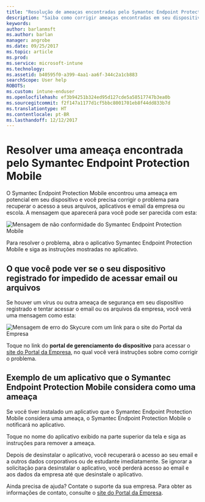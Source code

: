 ```yaml
---
title: "Resolução de ameaças encontradas pelo Symantec Endpoint Protection Mobile para iOS | Microsoft Docs"
description: "Saiba como corrigir ameaças encontradas em seu dispositivo iOS."
keywords: 
author: barlanmsft
ms.author: barlan
manager: angrobe
ms.date: 09/25/2017
ms.topic: article
ms.prod: 
ms.service: microsoft-intune
ms.technology: 
ms.assetid: b40595f0-a399-4aa1-aa6f-344c2a1cb883
searchScope: User help
ROBOTS: 
ms.custom: intune-enduser
ms.openlocfilehash: ef3b94251b324ed95d127cde5a58517747b3ea0b
ms.sourcegitcommit: f2f147a1177d1cf5bbc8001701eb8f44dd833b7d
ms.translationtype: HT
ms.contentlocale: pt-BR
ms.lasthandoff: 12/12/2017
---
```

# <a name="resolve-a-threat-found-by-symantec-endpoint-protection-mobile"></a>Resolver uma ameaça encontrada pelo Symantec Endpoint Protection Mobile

O Symantec Endpoint Protection Mobile encontrou uma ameaça em potencial em seu dispositivo e você precisa corrigir o problema para recuperar o acesso a seus arquivos, aplicativos e email da empresa ou escola. A mensagem que aparecerá para você pode ser parecida com esta:

![Mensagem de não conformidade do Symantec Endpoint Protection Mobile](./media/ios-skycure-noncompliant-in-ssp.png)

Para resolver o problema, abra o aplicativo Symantec Endpoint Protection Mobile e siga as instruções mostradas no aplicativo.

## <a name="what-you-might-see-if-your-enrolled-device-is-blocked-from-accessing-email-or-files"></a>O que você pode ver se o seu dispositivo registrado for impedido de acessar email ou arquivos

Se houver um vírus ou outra ameaça de segurança em seu dispositivo registrado e tentar acessar o email ou os arquivos da empresa, você verá uma mensagem como esta:

![Mensagem de erro do Skycure com um link para o site do Portal da Empresa](./media/mtd-go-to-device-management-portal-android.png)

Toque no link do **portal de gerenciamento do dispositivo** para acessar o [site do Portal da Empresa](https://portal.manage.microsoft.com#HelpDeskDialog), no qual você verá instruções sobre como corrigir o problema.

## <a name="example-of-an-app-that-symantec-endpoint-protection-mobile-sees-as-a-threat"></a>Exemplo de um aplicativo que o Symantec Endpoint Protection Mobile considera como uma ameaça

Se você tiver instalado um aplicativo que o Symantec Endpoint Protection Mobile considera uma ameaça, o Symantec Endpoint Protection Mobile o notificará no aplicativo.

Toque no nome do aplicativo exibido na parte superior da tela e siga as instruções para remover a ameaça.

Depois de desinstalar o aplicativo, você recuperará o acesso ao seu email e a outros dados corporativos ou de estudante imediatamente. Se ignorar a solicitação para desinstalar o aplicativo, você perderá acesso ao email e aos dados da empresa até que desinstale o aplicativo.

Ainda precisa de ajuda? Contate o suporte da sua empresa. Para obter as informações de contato, consulte o [site do Portal da Empresa](https://portal.manage.microsoft.com#HelpDeskDialog).

